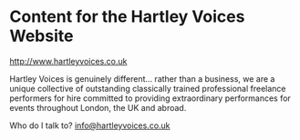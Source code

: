 # Content for the Hartley Voices Website
http://www.hartleyvoices.co.uk

Hartley Voices is genuinely different… rather than a business, we are a unique collective of outstanding classically trained professional freelance performers for hire committed to providing extraordinary performances for events throughout London, the UK and abroad.

Who do I talk to?
info@hartleyvoices.co.uk
